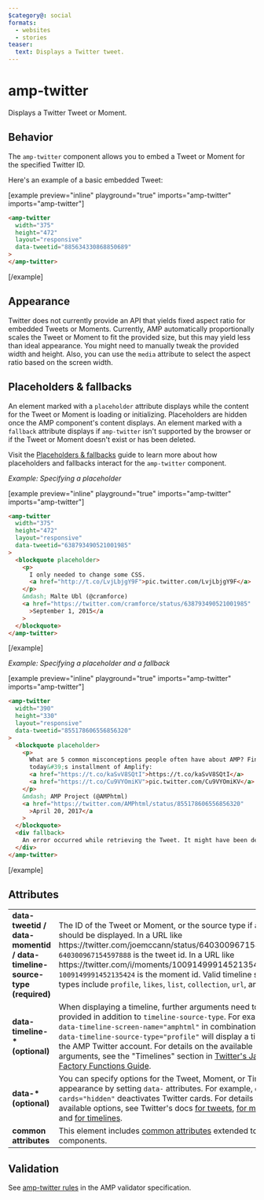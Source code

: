 ```yaml
---
$category@: social
formats:
  - websites
  - stories
teaser:
  text: Displays a Twitter tweet.
---
```


<!---
Copyright 2015 The AMP HTML Authors. All Rights Reserved.

Licensed under the Apache License, Version 2.0 (the "License");
you may not use this file except in compliance with the License.
You may obtain a copy of the License at

      http://www.apache.org/licenses/LICENSE-2.0

Unless required by applicable law or agreed to in writing, software
distributed under the License is distributed on an "AS-IS" BASIS,
WITHOUT WARRANTIES OR CONDITIONS OF ANY KIND, either express or implied.
See the License for the specific language governing permissions and
limitations under the License.
-->

# amp-twitter

Displays a Twitter Tweet or Moment.

## Behavior

The `amp-twitter` component allows you to embed a Tweet or Moment for the specified Twitter ID.

Here's an example of a basic embedded Tweet:

[example preview="inline" playground="true" imports="amp-twitter" imports="amp-twitter"]

```html
<amp-twitter
  width="375"
  height="472"
  layout="responsive"
  data-tweetid="885634330868850689"
>
</amp-twitter>
```

[/example]

## Appearance

Twitter does not currently provide an API that yields fixed aspect ratio for embedded Tweets or Moments. Currently, AMP automatically proportionally scales the Tweet or Moment to fit the provided size, but this may yield less than ideal appearance. You might need to manually tweak the provided width and height. Also, you can use the `media` attribute to select the aspect ratio based on the screen width.

## Placeholders & fallbacks

An element marked with a `placeholder` attribute displays while the content for the Tweet or Moment is loading or initializing. Placeholders are hidden once the AMP component's content displays. An element marked with a `fallback` attribute displays if `amp-twitter` isn't supported by the browser or if the Tweet or Moment doesn't exist or has been deleted.

Visit the [Placeholders & fallbacks](https://amp.dev/documentation/guides-and-tutorials/develop/style_and_layout/placeholders) guide to learn more about how placeholders and fallbacks interact for the `amp-twitter` component.

_Example: Specifying a placeholder_

[example preview="inline" playground="true" imports="amp-twitter" imports="amp-twitter"]

```html
<amp-twitter
  width="375"
  height="472"
  layout="responsive"
  data-tweetid="638793490521001985"
>
  <blockquote placeholder>
    <p>
      I only needed to change some CSS.
      <a href="http://t.co/LvjLbjgY9F">pic.twitter.com/LvjLbjgY9F</a>
    </p>
    &mdash; Malte Ubl (@cramforce)
    <a href="https://twitter.com/cramforce/status/638793490521001985"
      >September 1, 2015</a
    >
  </blockquote>
</amp-twitter>
```

[/example]

_Example: Specifying a placeholder and a fallback_

[example preview="inline" playground="true" imports="amp-twitter" imports="amp-twitter"]

```html
<amp-twitter
  width="390"
  height="330"
  layout="responsive"
  data-tweetid="855178606556856320"
>
  <blockquote placeholder>
    <p>
      What are 5 common misconceptions people often have about AMP? Find out on
      today&#39;s installment of Amplify:
      <a href="https://t.co/kaSvV8SQtI">https://t.co/kaSvV8SQtI</a>
      <a href="https://t.co/Cu9VYOmiKV">pic.twitter.com/Cu9VYOmiKV</a>
    </p>
    &mdash; AMP Project (@AMPhtml)
    <a href="https://twitter.com/AMPhtml/status/855178606556856320"
      >April 20, 2017</a
    >
  </blockquote>
  <div fallback>
    An error occurred while retrieving the Tweet. It might have been deleted.
  </div>
</amp-twitter>
```

[/example]

## Attributes

<table>
  <tr>
    <td width="40%"><strong>data-tweetid / data-momentid / data-timeline-source-type (required)</strong></td>
    <td>The ID of the Tweet or Moment, or the source type if a Timeline should be displayed.
In a URL like https://twitter.com/joemccann/status/640300967154597888, <code>640300967154597888</code> is the tweet id.
In a URL like https://twitter.com/i/moments/1009149991452135424, <code>1009149991452135424</code> is the moment id.
Valid timeline source types include <code>profile</code>, <code>likes</code>, <code>list</code>, <code>collection</code>, <code>url</code>, and <code>widget</code>.</td>
  </tr>
  <tr>
    <td width="40%"><strong>data-timeline-* (optional)</strong></td>
    <td>When displaying a timeline, further arguments need to be provided in addition to <code>timeline-source-type</code>. For example, <code>data-timeline-screen-name="amphtml"</code> in combination with <code>data-timeline-source-type="profile"</code> will display a timeline of the AMP Twitter account.
For details on the available arguments, see the "Timelines" section in <a href="https://developer.twitter.com/en/docs/twitter-for-websites/javascript-api/guides/scripting-factory-functions">Twitter's JavaScript Factory Functions Guide</a>.</td>
  </tr>
  <tr>
    <td width="40%"><strong>data-* (optional)</strong></td>
    <td>You can specify options for the Tweet, Moment, or Timeline appearance by setting <code>data-</code> attributes. For example, <code>data-cards="hidden"</code> deactivates Twitter cards.
For details on the available options, see Twitter's docs <a href="https://developer.twitter.com/en/docs/twitter-for-websites/embedded-tweets/guides/embedded-tweet-parameter-reference">for tweets</a>, <a href="https://developer.twitter.com/en/docs/twitter-for-websites/moments/guides/parameter-reference0">for moments</a> and <a href="https://developer.twitter.com/en/docs/twitter-for-websites/timelines/guides/parameter-reference">for timelines</a>.</td>
  </tr>
  <tr>
    <td width="40%"><strong>common attributes</strong></td>
    <td>This element includes <a href="https://amp.dev/documentation/guides-and-tutorials/learn/common_attributes">common attributes</a> extended to AMP components.</td>
  </tr>
</table>

## Validation

See [amp-twitter rules](https://github.com/ampproject/amphtml/blob/master/extensions/amp-twitter/validator-amp-twitter.protoascii) in the AMP validator specification.

